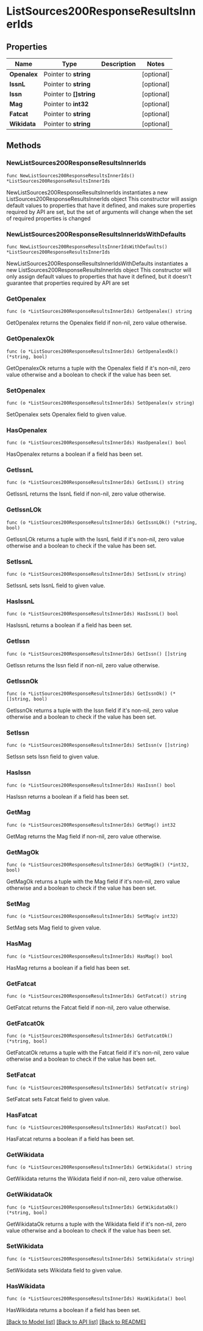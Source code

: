 # ListSources200ResponseResultsInnerIds

## Properties

Name | Type | Description | Notes
------------ | ------------- | ------------- | -------------
**Openalex** | Pointer to **string** |  | [optional] 
**IssnL** | Pointer to **string** |  | [optional] 
**Issn** | Pointer to **[]string** |  | [optional] 
**Mag** | Pointer to **int32** |  | [optional] 
**Fatcat** | Pointer to **string** |  | [optional] 
**Wikidata** | Pointer to **string** |  | [optional] 

## Methods

### NewListSources200ResponseResultsInnerIds

`func NewListSources200ResponseResultsInnerIds() *ListSources200ResponseResultsInnerIds`

NewListSources200ResponseResultsInnerIds instantiates a new ListSources200ResponseResultsInnerIds object
This constructor will assign default values to properties that have it defined,
and makes sure properties required by API are set, but the set of arguments
will change when the set of required properties is changed

### NewListSources200ResponseResultsInnerIdsWithDefaults

`func NewListSources200ResponseResultsInnerIdsWithDefaults() *ListSources200ResponseResultsInnerIds`

NewListSources200ResponseResultsInnerIdsWithDefaults instantiates a new ListSources200ResponseResultsInnerIds object
This constructor will only assign default values to properties that have it defined,
but it doesn't guarantee that properties required by API are set

### GetOpenalex

`func (o *ListSources200ResponseResultsInnerIds) GetOpenalex() string`

GetOpenalex returns the Openalex field if non-nil, zero value otherwise.

### GetOpenalexOk

`func (o *ListSources200ResponseResultsInnerIds) GetOpenalexOk() (*string, bool)`

GetOpenalexOk returns a tuple with the Openalex field if it's non-nil, zero value otherwise
and a boolean to check if the value has been set.

### SetOpenalex

`func (o *ListSources200ResponseResultsInnerIds) SetOpenalex(v string)`

SetOpenalex sets Openalex field to given value.

### HasOpenalex

`func (o *ListSources200ResponseResultsInnerIds) HasOpenalex() bool`

HasOpenalex returns a boolean if a field has been set.

### GetIssnL

`func (o *ListSources200ResponseResultsInnerIds) GetIssnL() string`

GetIssnL returns the IssnL field if non-nil, zero value otherwise.

### GetIssnLOk

`func (o *ListSources200ResponseResultsInnerIds) GetIssnLOk() (*string, bool)`

GetIssnLOk returns a tuple with the IssnL field if it's non-nil, zero value otherwise
and a boolean to check if the value has been set.

### SetIssnL

`func (o *ListSources200ResponseResultsInnerIds) SetIssnL(v string)`

SetIssnL sets IssnL field to given value.

### HasIssnL

`func (o *ListSources200ResponseResultsInnerIds) HasIssnL() bool`

HasIssnL returns a boolean if a field has been set.

### GetIssn

`func (o *ListSources200ResponseResultsInnerIds) GetIssn() []string`

GetIssn returns the Issn field if non-nil, zero value otherwise.

### GetIssnOk

`func (o *ListSources200ResponseResultsInnerIds) GetIssnOk() (*[]string, bool)`

GetIssnOk returns a tuple with the Issn field if it's non-nil, zero value otherwise
and a boolean to check if the value has been set.

### SetIssn

`func (o *ListSources200ResponseResultsInnerIds) SetIssn(v []string)`

SetIssn sets Issn field to given value.

### HasIssn

`func (o *ListSources200ResponseResultsInnerIds) HasIssn() bool`

HasIssn returns a boolean if a field has been set.

### GetMag

`func (o *ListSources200ResponseResultsInnerIds) GetMag() int32`

GetMag returns the Mag field if non-nil, zero value otherwise.

### GetMagOk

`func (o *ListSources200ResponseResultsInnerIds) GetMagOk() (*int32, bool)`

GetMagOk returns a tuple with the Mag field if it's non-nil, zero value otherwise
and a boolean to check if the value has been set.

### SetMag

`func (o *ListSources200ResponseResultsInnerIds) SetMag(v int32)`

SetMag sets Mag field to given value.

### HasMag

`func (o *ListSources200ResponseResultsInnerIds) HasMag() bool`

HasMag returns a boolean if a field has been set.

### GetFatcat

`func (o *ListSources200ResponseResultsInnerIds) GetFatcat() string`

GetFatcat returns the Fatcat field if non-nil, zero value otherwise.

### GetFatcatOk

`func (o *ListSources200ResponseResultsInnerIds) GetFatcatOk() (*string, bool)`

GetFatcatOk returns a tuple with the Fatcat field if it's non-nil, zero value otherwise
and a boolean to check if the value has been set.

### SetFatcat

`func (o *ListSources200ResponseResultsInnerIds) SetFatcat(v string)`

SetFatcat sets Fatcat field to given value.

### HasFatcat

`func (o *ListSources200ResponseResultsInnerIds) HasFatcat() bool`

HasFatcat returns a boolean if a field has been set.

### GetWikidata

`func (o *ListSources200ResponseResultsInnerIds) GetWikidata() string`

GetWikidata returns the Wikidata field if non-nil, zero value otherwise.

### GetWikidataOk

`func (o *ListSources200ResponseResultsInnerIds) GetWikidataOk() (*string, bool)`

GetWikidataOk returns a tuple with the Wikidata field if it's non-nil, zero value otherwise
and a boolean to check if the value has been set.

### SetWikidata

`func (o *ListSources200ResponseResultsInnerIds) SetWikidata(v string)`

SetWikidata sets Wikidata field to given value.

### HasWikidata

`func (o *ListSources200ResponseResultsInnerIds) HasWikidata() bool`

HasWikidata returns a boolean if a field has been set.


[[Back to Model list]](../README.md#documentation-for-models) [[Back to API list]](../README.md#documentation-for-api-endpoints) [[Back to README]](../README.md)


